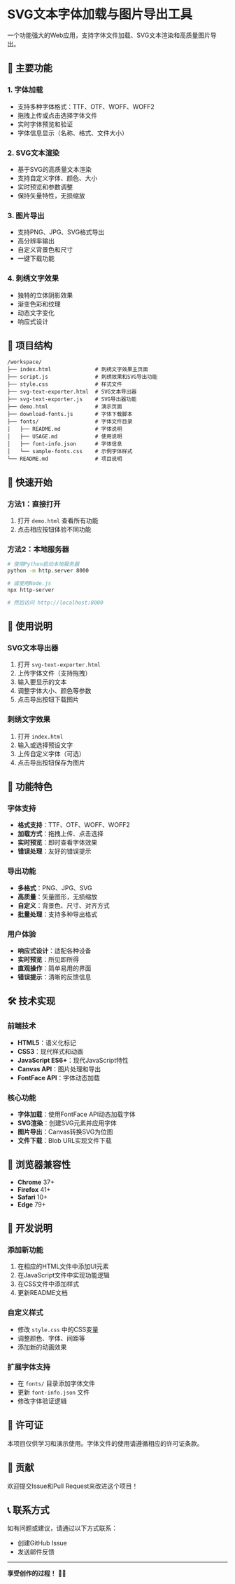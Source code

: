# SVG文本字体加载与图片导出工具

一个功能强大的Web应用，支持字体文件加载、SVG文本渲染和高质量图片导出。

## 🌟 主要功能

### 1. 字体加载
- 支持多种字体格式：TTF、OTF、WOFF、WOFF2
- 拖拽上传或点击选择字体文件
- 实时字体预览和验证
- 字体信息显示（名称、格式、文件大小）

### 2. SVG文本渲染
- 基于SVG的高质量文本渲染
- 支持自定义字体、颜色、大小
- 实时预览和参数调整
- 保持矢量特性，无损缩放

### 3. 图片导出
- 支持PNG、JPG、SVG格式导出
- 高分辨率输出
- 自定义背景色和尺寸
- 一键下载功能

### 4. 刺绣文字效果
- 独特的立体阴影效果
- 渐变色彩和纹理
- 动态文字变化
- 响应式设计

## 📁 项目结构

```
/workspace/
├── index.html              # 刺绣文字效果主页面
├── script.js               # 刺绣效果和SVG导出功能
├── style.css               # 样式文件
├── svg-text-exporter.html  # SVG文本导出器
├── svg-text-exporter.js    # SVG导出器功能
├── demo.html               # 演示页面
├── download-fonts.js       # 字体下载脚本
├── fonts/                  # 字体文件目录
│   ├── README.md           # 字体说明
│   ├── USAGE.md            # 使用说明
│   ├── font-info.json      # 字体信息
│   └── sample-fonts.css    # 示例字体样式
└── README.md               # 项目说明
```

## 🚀 快速开始

### 方法1：直接打开
1. 打开 `demo.html` 查看所有功能
2. 点击相应按钮体验不同功能

### 方法2：本地服务器
```bash
# 使用Python启动本地服务器
python -m http.server 8000

# 或使用Node.js
npx http-server

# 然后访问 http://localhost:8000
```

## 📖 使用说明

### SVG文本导出器
1. 打开 `svg-text-exporter.html`
2. 上传字体文件（支持拖拽）
3. 输入要显示的文本
4. 调整字体大小、颜色等参数
5. 点击导出按钮下载图片

### 刺绣文字效果
1. 打开 `index.html`
2. 输入或选择预设文字
3. 上传自定义字体（可选）
4. 点击导出按钮保存为图片

## 🎨 功能特色

### 字体支持
- **格式支持**：TTF、OTF、WOFF、WOFF2
- **加载方式**：拖拽上传、点击选择
- **实时预览**：即时查看字体效果
- **错误处理**：友好的错误提示

### 导出功能
- **多格式**：PNG、JPG、SVG
- **高质量**：矢量图形，无损缩放
- **自定义**：背景色、尺寸、对齐方式
- **批量处理**：支持多种导出格式

### 用户体验
- **响应式设计**：适配各种设备
- **实时预览**：所见即所得
- **直观操作**：简单易用的界面
- **错误提示**：清晰的反馈信息

## 🛠️ 技术实现

### 前端技术
- **HTML5**：语义化标记
- **CSS3**：现代样式和动画
- **JavaScript ES6+**：现代JavaScript特性
- **Canvas API**：图片处理和导出
- **FontFace API**：字体动态加载

### 核心功能
- **字体加载**：使用FontFace API动态加载字体
- **SVG渲染**：创建SVG元素并应用字体
- **图片导出**：Canvas转换SVG为位图
- **文件下载**：Blob URL实现文件下载

## 📱 浏览器兼容性

- **Chrome** 37+
- **Firefox** 41+
- **Safari** 10+
- **Edge** 79+

## 🔧 开发说明

### 添加新功能
1. 在相应的HTML文件中添加UI元素
2. 在JavaScript文件中实现功能逻辑
3. 在CSS文件中添加样式
4. 更新README文档

### 自定义样式
- 修改 `style.css` 中的CSS变量
- 调整颜色、字体、间距等
- 添加新的动画效果

### 扩展字体支持
- 在 `fonts/` 目录添加字体文件
- 更新 `font-info.json` 文件
- 修改字体验证逻辑

## 📄 许可证

本项目仅供学习和演示使用。字体文件的使用请遵循相应的许可证条款。

## 🤝 贡献

欢迎提交Issue和Pull Request来改进这个项目！

## 📞 联系方式

如有问题或建议，请通过以下方式联系：
- 创建GitHub Issue
- 发送邮件反馈

---

**享受创作的过程！** 🎨✨